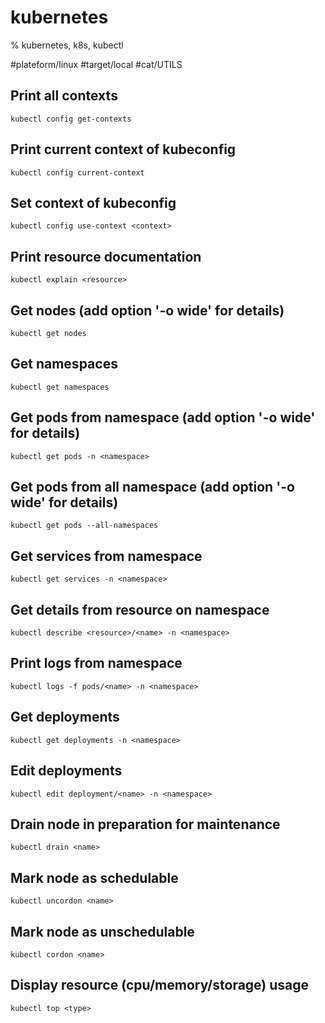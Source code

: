 # kubernetes

% kubernetes, k8s, kubectl

#plateform/linux #target/local #cat/UTILS 

## Print all contexts
```
kubectl config get-contexts
```

## Print current context of kubeconfig
```
kubectl config current-context
```

## Set context of kubeconfig
```
kubectl config use-context <context>
```

## Print resource documentation
```
kubectl explain <resource>
```

## Get nodes (add option '-o wide' for details)
```
kubectl get nodes
```

## Get namespaces
```
kubectl get namespaces
```

## Get pods from namespace (add option '-o wide' for details)
```
kubectl get pods -n <namespace>
```

## Get pods from all namespace (add option '-o wide' for details)
```
kubectl get pods --all-namespaces
```

## Get services from namespace
```
kubectl get services -n <namespace>
```

## Get details from resource on namespace
```
kubectl describe <resource>/<name> -n <namespace>
```

## Print logs from namespace
```
kubectl logs -f pods/<name> -n <namespace>
```

## Get deployments
```
kubectl get deployments -n <namespace>
```

## Edit deployments
```
kubectl edit deployment/<name> -n <namespace>
```

## Drain node in preparation for maintenance
```
kubectl drain <name>
```

## Mark node as schedulable
```
kubectl uncordon <name>
```

## Mark node as unschedulable
```
kubectl cordon <name>
```

## Display resource (cpu/memory/storage) usage
```
kubectl top <type>
```